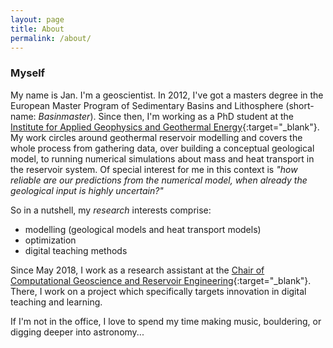 ```yaml
---
layout: page
title: About
permalink: /about/
---
```


### Myself
My name is Jan. I'm a geoscientist. In 2012, I've got a masters degree in the European Master Program of Sedimentary Basins and Lithosphere (short-name: _Basinmaster_). Since then, I'm working as a PhD student at the [Institute for Applied Geophysics and Geothermal Energy](https://www.eonerc.rwth-aachen.de/gge){:target="_blank"}.   
My work circles around geothermal reservoir modelling and covers the whole process from gathering data, over building a conceptual geological model, to running numerical simulations about mass and heat transport in the reservoir system.
Of special interest for me in this context is _"how reliable are our predictions from the numerical model, when already the geological input is highly uncertain?"_

So in a nutshell, my _research_ interests comprise:  

* modelling (geological models and heat transport models)    
* optimization    
* digital teaching methods    

Since May 2018, I work as a research assistant at the [Chair of Computational Geoscience and Reservoir Engineering](https://github.com/cgre-aachen){:target="_blank"}. There, I work on a project which specifically targets innovation in digital teaching and learning. 

If I'm not in the office, I love to spend my time making music, bouldering, or digging deeper into astronomy...

